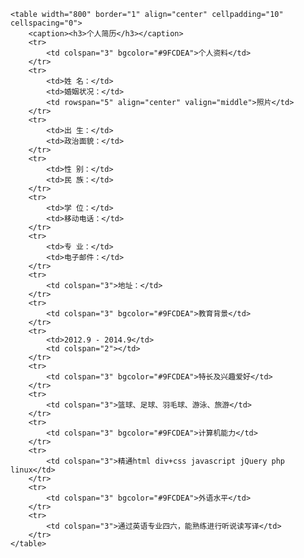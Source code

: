 
    <table width="800" border="1" align="center" cellpadding="10" cellspacing="0">
        <caption><h3>个人简历</h3></caption>
        <tr>
            <td colspan="3" bgcolor="#9FCDEA">个人资料</td>
        </tr>
        <tr>
            <td>姓 名：</td>
            <td>婚姻状况：</td>
            <td rowspan="5" align="center" valign="middle">照片</td>
        </tr>
        <tr>
            <td>出 生：</td>
            <td>政治面貌：</td>
        </tr>
        <tr>
            <td>性 别：</td>
            <td>民 族：</td>
        </tr>
        <tr>
            <td>学 位：</td>
            <td>移动电话：</td>
        </tr>
        <tr>
            <td>专 业：</td>
            <td>电子邮件：</td>
        </tr>
        <tr>
            <td colspan="3">地址：</td>
        </tr>
        <tr>
            <td colspan="3" bgcolor="#9FCDEA">教育背景</td>
        </tr>
        <tr>
            <td>2012.9 - 2014.9</td>
            <td colspan="2"></td>
        </tr>
        <tr>
            <td colspan="3" bgcolor="#9FCDEA">特长及兴趣爱好</td>
        </tr>
        <tr>
            <td colspan="3">篮球、足球、羽毛球、游泳、旅游</td>
        </tr>
        <tr>
            <td colspan="3" bgcolor="#9FCDEA">计算机能力</td>
        </tr>
        <tr>
            <td colspan="3">精通html div+css javascript jQuery php linux</td>
        </tr>
        <tr>
            <td colspan="3" bgcolor="#9FCDEA">外语水平</td>
        </tr>
        <tr>
            <td colspan="3">通过英语专业四六，能熟练进行听说读写译</td>
        </tr>
    </table>
